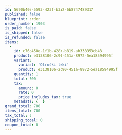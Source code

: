 ```yaml
---
id: 5690b40a-5593-423f-b3a2-6b8747489317
published: false
blueprint: order
order_number: 1903
is_paid: false
is_shipped: false
is_refunded: false
items:
  -
    id: c76c450e-1f1b-428b-b819-ab338353cb43
    product: e3138106-2c90-451a-8972-5ea18594995f
    variant:
      variant: 'Otroški teki'
      product: e3138106-2c90-451a-8972-5ea18594995f
    quantity: 1
    total: 700
    tax:
      amount: 0
      rate: 0
      price_includes_tax: true
    metadata: {  }
grand_total: 700
items_total: 700
tax_total: 0
shipping_total: 0
coupon_total: 0
---
```

